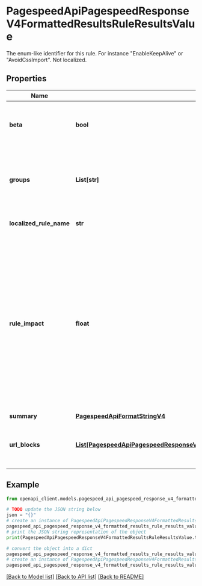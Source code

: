 # PagespeedApiPagespeedResponseV4FormattedResultsRuleResultsValue

The enum-like identifier for this rule. For instance \"EnableKeepAlive\" or \"AvoidCssImport\". Not localized.

## Properties

Name | Type | Description | Notes
------------ | ------------- | ------------- | -------------
**beta** | **bool** | Whether this rule is in &#39;beta&#39;. Rules in beta are new rules that are being tested, which do not impact the overall score. | [optional] 
**groups** | **List[str]** | List of rule groups that this rule belongs to. Each entry in the list is one of \&quot;SPEED\&quot;, \&quot;USABILITY\&quot;, or \&quot;SECURITY\&quot;. | [optional] 
**localized_rule_name** | **str** | Localized name of the rule, intended for presentation to a user. | [optional] 
**rule_impact** | **float** | The impact (unbounded floating point value) that implementing the suggestions for this rule would have on making the page faster. Impact is comparable between rules to determine which rule&#39;s suggestions would have a higher or lower impact on making a page faster. For instance, if enabling compression would save 1MB, while optimizing images would save 500kB, the enable compression rule would have 2x the impact of the image optimization rule, all other things being equal. | [optional] 
**summary** | [**PagespeedApiFormatStringV4**](PagespeedApiFormatStringV4.md) |  | [optional] 
**url_blocks** | [**List[PagespeedApiPagespeedResponseV4FormattedResultsRuleResultsValueUrlBlocksInner]**](PagespeedApiPagespeedResponseV4FormattedResultsRuleResultsValueUrlBlocksInner.md) | List of blocks of URLs. Each block may contain a heading and a list of URLs. Each URL may optionally include additional details. | [optional] 

## Example

```python
from openapi_client.models.pagespeed_api_pagespeed_response_v4_formatted_results_rule_results_value import PagespeedApiPagespeedResponseV4FormattedResultsRuleResultsValue

# TODO update the JSON string below
json = "{}"
# create an instance of PagespeedApiPagespeedResponseV4FormattedResultsRuleResultsValue from a JSON string
pagespeed_api_pagespeed_response_v4_formatted_results_rule_results_value_instance = PagespeedApiPagespeedResponseV4FormattedResultsRuleResultsValue.from_json(json)
# print the JSON string representation of the object
print(PagespeedApiPagespeedResponseV4FormattedResultsRuleResultsValue.to_json())

# convert the object into a dict
pagespeed_api_pagespeed_response_v4_formatted_results_rule_results_value_dict = pagespeed_api_pagespeed_response_v4_formatted_results_rule_results_value_instance.to_dict()
# create an instance of PagespeedApiPagespeedResponseV4FormattedResultsRuleResultsValue from a dict
pagespeed_api_pagespeed_response_v4_formatted_results_rule_results_value_from_dict = PagespeedApiPagespeedResponseV4FormattedResultsRuleResultsValue.from_dict(pagespeed_api_pagespeed_response_v4_formatted_results_rule_results_value_dict)
```
[[Back to Model list]](../README.md#documentation-for-models) [[Back to API list]](../README.md#documentation-for-api-endpoints) [[Back to README]](../README.md)


